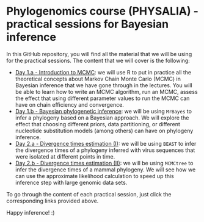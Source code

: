 # Phylogenomics course (PHYSALIA) - practical sessions for Bayesian inference
In this GitHub repository, you will find all the material that we will be using 
for the practical sessions. The content that we will cover is the following:   

   * [Day 1.a - Introduction to MCMC](practical_sessions/day1/00_R): we will use R to 
   put in practice all the theoretical concepts about Markov Chain Monte Carlo (MCMC)
   in Bayesian inference that we have gone through in the lectures. You will be able to learn how to
   write an MCMC algorithm, run an MCMC, assess the effect that using different 
   parameter values to run the MCMC can have on chain efficiency and convergence.   
   * [Day 1.b - Bayesian phylogenetic inference](practical_sessions/day1/01_MrBayes): we 
   will be using `MrBayes` to infer a phylogeny based on a Bayesian 
   approach. We will explore the effect that choosing different priors, data partitioning, or
   different nucleotide substitution models (among others) can have on phylogeny inference.   
   * [Day 2.a - Divergence times estimation (I)](practical_sessions/day2/00_BEAST): we
   will be using `BEAST` to infer the divergence times of a phylogeny inferred with virus
   sequences that were isolated at different points in time.   
   * [Day 2.b - Divergence times estimation (II)](practical_sessions/day2/01_MCMCtree): we
   will be using `MCMCtree` to infer the divergence times of a mammal phylogeny. We will see how we can
   use the approximate likelihood calculation to speed up this inference step with large genomic data 
   sets.
   
To go through the content of each practical session, just click the corresponding links provided above.

Happy inference! :) 